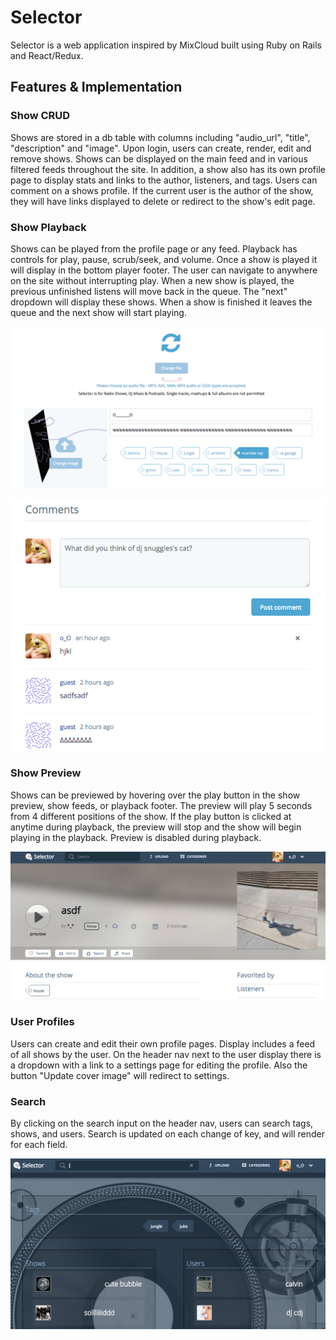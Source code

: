 # Selector

[Live]: https://selectorapp.herokuapp.com/#/

Selector is a web application inspired by MixCloud built using Ruby on Rails and React/Redux.

## Features & Implementation


### Show CRUD

Shows are stored in a db table with columns including "audio_url", "title",
"description" and "image". Upon login, users can create, render, edit and remove shows.
Shows can be displayed on the main feed and in various filtered feeds throughout the site.
In addition, a show also has its own profile page to display stats and links to
the author, listeners, and tags. Users can comment on a shows profile. If the current user
is the author of the show, they will have links displayed to delete or redirect to the
show's edit page.


### Show Playback

Shows can be played from the profile page or any feed. Playback has controls for
play, pause, scrub/seek, and volume. Once a show is played it will display in the
bottom player footer. The user can navigate to anywhere on the site without
interrupting play. When a new show is played, the previous unfinished listens will
move back in the queue. The "next" dropdown will display these shows. When a
show is finished it leaves the queue and the next show will start playing.

![image of show edit](docs/screenshots/show_edit.png)

![image of comments](docs/screenshots/comments.png)

### Show Preview

Shows can be previewed by hovering over the play button in the show preview,
show feeds, or playback footer. The preview will play 5 seconds from
4 different positions of the show. If the play button is clicked at anytime
during playback, the preview will stop and the show will begin playing in the
playback. Preview is disabled during playback.

![image of preview](docs/screenshots/preview.png)

### User Profiles

Users can create and edit their own profile pages. Display includes a feed of all
shows by the user. On the header nav next to the user display there is a dropdown
with a link to a settings page for editing the profile. Also the button
"Update cover image" will redirect to settings.


### Search

By clicking on the search input on the header nav, users can search tags,
shows, and users. Search is updated on each change of key, and will render
for each field.

![image of search](docs/screenshots/search.png)
